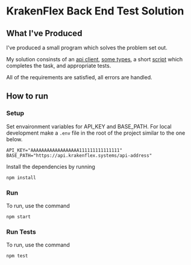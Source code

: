 # KrakenFlex Back End Test Solution

## What I've Produced

I've produced a small program which solves the problem set out.

My solution consinsts of an [api client](./src/api/), [some types](./src/types/), a short [script](./src/main.ts) which completes the task, and appropriate tests.

All of the requirements are satisfied, all errors are handled.

## How to run

### Setup

Set envaironment variables for API_KEY and BASE_PATH. For local development make a `.env` file in the root of the project similar to the one below.

```
API_KEY="AAAAAAAAAAAAAAAAAA111111111111111"
BASE_PATH="https://api.krakenflex.systems/api-address"
```

Install the dependencies by running

```
npm install
```

### Run

To run, use the command

```
npm start
```

### Run Tests

To run, use the command

```
npm test
```
